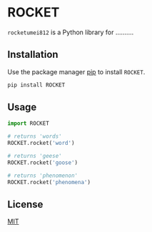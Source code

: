 # ROCKET

`rocketumei812` is a Python library for ..........

## Installation

Use the package manager [pip](https://pip.pypa.io/en/stable/) to install `ROCKET`.

```bash
pip install ROCKET
```

## Usage

```python
import ROCKET

# returns 'words'
ROCKET.rocket('word')

# returns 'geese'
ROCKET.rocket('goose')

# returns 'phenomenon'
ROCKET.rocket('phenomena')
```

## License
[MIT](https://choosealicense.com/licenses/mit/)